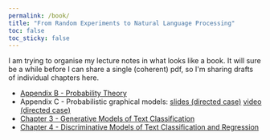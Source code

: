 ```yaml
---
permalink: /book/
title: "From Random Experiments to Natural Language Processing"
toc: false
toc_sticky: false
---
```


I am trying to organise my lecture notes in what looks like a book. It will sure be a while before I can share a single (coherent) pdf, so I'm sharing drafts of individual chapters here.

* [Appendix B - Probability Theory](/assets/pdfs/lecture-notes-appendix-B.pdf)
* Appendix C - Probabilistic graphical models: [slides (directed case)](/assets/pdfs/slides-appendix-PGM.pdf) [video (directed case)](https://youtu.be/9lmFfhzpWag) 
* [Chapter 3 - Generative Models of Text Classification](/assets/pdfs/generative.pdf)
* [Chapter 4 - Discriminative Models of Text Classification and Regression](/assets/pdfs/discriminative.pdf)
